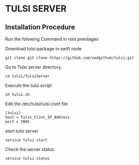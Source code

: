 # TULSI SERVER

## Installation Procedure

Run the folowing Command in root previlages

Download tulsi package in swift node
```
git clone git clone https://github.com/vedgithub/tulsi.git
```
Go to Tulsi server directory.
```
cd tulsi/TulsiServer
```
Execute the tulsi script
```
sh tulsi.sh
```
Edit the /etc/tulsi/tulsi.conf file
```
[tulsi]
host = Tulsi_Clint_IP_Address
port = 5005
```
start tulsi server
```
service tulsi start
```
Check the server status
```
service tulsi status
```

